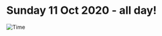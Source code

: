 # Sunday 11 Oct 2020 - all day!
![Time](https://github.com/rich-ctm/today/workflows/Time/badge.svg)
